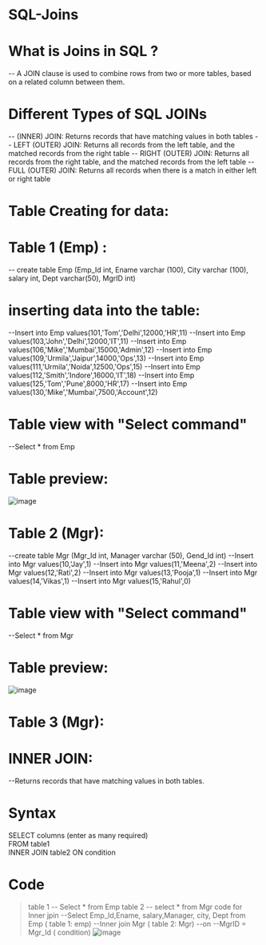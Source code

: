 # SQL-Joins
# What is Joins in SQL ?
-- A JOIN clause is used to combine rows from two or more tables, based on a related column between them.
# Different Types of SQL JOINs
-- (INNER) JOIN: Returns records that have matching values in both tables
-- LEFT (OUTER) JOIN: Returns all records from the left table, and the matched records from the right table
-- RIGHT (OUTER) JOIN: Returns all records from the right table, and the matched records from the left table
-- FULL (OUTER) JOIN: Returns all records when there is a match in either left or right table

# Table Creating for data:
# Table 1 (Emp) :
-- create table Emp (Emp_Id int, Ename varchar (100), City varchar (100), salary int, Dept varchar(50), MgrID int)
# inserting data into the table:
--Insert into Emp values(101,'Tom','Delhi',12000,'HR',11)
--Insert into Emp values(103,'John','Delhi',12000,'IT',11)
--Insert into Emp values(106,'Mike','Mumbai',15000,'Admin',12)
--Insert into Emp values(109,'Urmila','Jaipur',14000,'Ops',13)
--Insert into Emp values(111,'Urmila','Noida',12500,'Ops',15)
--Insert into Emp values(112,'Smith','Indore',16000,'IT',18)
--Insert into Emp values(125,'Tom','Pune',8000,'HR',17)
--Insert into Emp values(130,'Mike','Mumbai',7500,'Account',12)

# Table view with "Select command"
--Select * from Emp
# Table preview: 
![image](https://github.com/Animeshkumarsaini/SQL-Joins.sql/assets/143740775/d0c621fc-c2f0-4cb2-a7f6-04b989a98c97)

# Table 2 (Mgr): 

--create table Mgr (Mgr_Id int, Manager varchar (50), Gend_Id int)
--Insert into Mgr values(10,'Jay',1)
--Insert into Mgr values(11,'Meena',2)
--Insert into Mgr values(12,'Rati',2)
--Insert into Mgr values(13,'Pooja',1)
--Insert into Mgr values(14,'Vikas',1)
--Insert into Mgr values(15,'Rahul',0)

# Table view with "Select command"
--Select * from Mgr
# Table preview: 
![image](https://github.com/Animeshkumarsaini/SQL-Joins.sql/assets/143740775/2f4a5cdc-96a6-4022-bbc1-40e364956ea0)

# Table 3 (Mgr): 

# INNER JOIN: 
--Returns records that have matching values in both tables.
# Syntax
SELECT columns (enter as many required)    
FROM table1    
INNER JOIN table2 
ON 
condition 

# Code 
> table 1 -- Select * from Emp
> table 2 -- select * from Mgr
> code for Inner jpin
--Select Emp_Id,Ename, salary,Manager, city, Dept from Emp ( table 1: emp)
--Inner join Mgr ( table 2: Mgr)
--on
--MgrID = Mgr_Id  ( condition)
![image](https://github.com/Animeshkumarsaini/SQL-Joins.sql/assets/143740775/c4728c9c-c93f-44b0-b6be-9bb841d46dbb)



 

